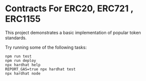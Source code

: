 # Contracts For ERC20, ERC721 , ERC1155

This project demonstrates a basic implementation of popular token standards.

Try running some of the following tasks:

```shell
npm run test
npm run deploy
npx hardhat help
REPORT_GAS=true npx hardhat test
npx hardhat node
```

